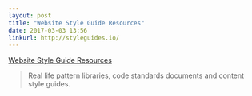 ```yaml
---
layout: post
title: "Website Style Guide Resources"
date: 2017-03-03 13:56
linkurl: http://styleguides.io/
---
```


[Website Style Guide Resources](http://styleguides.io/)

> Real life pattern libraries, code standards documents and content style guides.